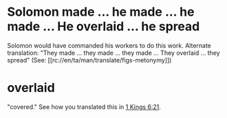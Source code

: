 # Solomon made ... he made ... he made ... He overlaid ... he spread

Solomon would have commanded his workers to do this work. Alternate translation: "They made ... they made ... they made ... They overlaid ... they spread" (See: [[rc://en/ta/man/translate/figs-metonymy]])

# overlaid

"covered." See how you translated this in [1 Kings 6:21](./21.md).

